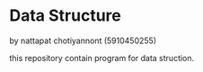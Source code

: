 # Data Structure
by nattapat chotiyannont (5910450255)

this repository contain program for data struction.